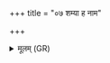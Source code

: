 +++
title = "०७ शम्या ह नाम"

+++
<details><summary>मूलम् (GR)</summary>

शम्या ह नाम दधिषे  
मम दिप्सन्ति ये धना ।  
रात्रीह तान् असद् अप- +++(Lopez rātri hitā naḥ sutalpā)+++  
-अथ स्तेनो न विद्यते  
अथ रिपुर् न विद्यते ॥
</details>